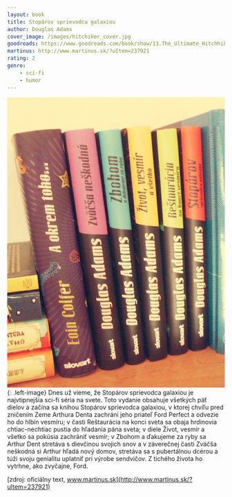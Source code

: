 ```yaml
---
layout: book
title: Stopárov sprievodca galaxiou
author: Douglas Adams
cover_image: /images/hitchiker_cover.jpg
goodreads: https://www.goodreads.com/book/show/13.The_Ultimate_Hitchhiker_s_Guide_to_the_Galaxy
martinus: http://www.martinus.sk/?uItem=237921
rating: 2
genre:
    - sci-fi
    - humor
---
```

![Stopárov sprievodca - obrázok](/images/hitchiker_in.jpg "Stopárov sprievodca galaxiou"){: .left-image}
Dnes už vieme, že Stopárov sprievodca galaxiou je najvtipnejšia sci-fi séria na svete. Toto vydanie obsahuje všetkých päť dielov a začína sa knihou Stopárov sprievodca galaxiou, v ktorej chvíľu pred zničením Zeme Arthura Denta zachráni jeho priateľ Ford Perfect a odvezie ho do hlbín vesmíru; v časti Reštaurácia na konci sveta sa obaja hrdinovia chtiac-nechtiac pustia do hľadania pána sveta; v diele Život, vesmír a všetko sa pokúsia zachrániť vesmír; v Zbohom a ďakujeme za ryby sa Arthur Dent stretáva s dievčinou svojich snov a v záverečnej časti Zväčša neškodná si Arthur hľadá nový domov, stretáva sa s pubertálnou dcérou a túži svoju genialitu uplatniť pri výrobe sendvičov. Z tichého života ho vytrhne, ako zvyčajne, Ford.

[zdroj: oficiálny text, www.martinus.sk](http://www.martinus.sk/?uItem=237921)